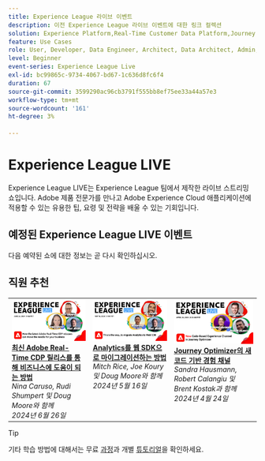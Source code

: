 ```yaml
---
title: Experience League 라이브 이벤트
description: 이전 Experience League 라이브 이벤트에 대한 링크 컬렉션
solution: Experience Platform,Real-Time Customer Data Platform,Journey Optimizer,Experience Manager,Target,Audience Manager,Analytics
feature: Use Cases
role: User, Developer, Data Engineer, Architect, Data Architect, Admin, Leader
level: Beginner
event-series: Experience League Live
exl-id: bc99865c-9734-4067-bd67-1c636d8fc6f4
duration: 67
source-git-commit: 3599290ac96cb3791f555bb8ef75ee33a44a57e3
workflow-type: tm+mt
source-wordcount: '161'
ht-degree: 3%

---
```


# Experience League LIVE

Experience League LIVE는 Experience League 팀에서 제작한 라이브 스트리밍 쇼입니다.  Adobe 제품 전문가를 만나고 Adobe Experience Cloud 애플리케이션에 적용할 수 있는 유용한 팁, 요령 및 전략을 배울 수 있는 기회입니다.

<div id="upcoming-events">

## 예정된 Experience League LIVE 이벤트

<div>다음 예약된 쇼에 대한 정보는 곧 다시 확인하십시오.</div>
<tr>

<div id="recs-overview-body-1"></div>
<div id="recs-overview-body-2"></div>
<div id="recs-overview-body-3"></div>
<div id="recs-overview-body-4"></div>
<div id="recs-overview-body-5"></div>
<div id="recs-overview-body-6"></div>

<div id="past-events">


</div>

## 직원 추천

<table style="max-width: 1214px;">

<tr>
  <td style="vertical-align: top;"><a href="episodes/exl-live-episode-06-26-24.md">
      <img alt="Experience League LIVE 4월 21일" src="episodes/assets/WebBanner-June26-2024.jpg">
    </a>
    <div>
      <a href="episodes/exl-live-episode-06-26-24.md">
        <strong>최신 Adobe Real-Time CDP 릴리스를 통해 비즈니스에 도움이 되는 방법</strong>
      </a>
      <br/><em>Nina Caruso, Rudi Shumpert 및 Doug Moore와 함께</em>
      <br/><em>2024년 6월 26일</em>
    </div>
  </td>

<td style="vertical-align: top;">
    <a href="episodes/exl-live-episode-05-16-24.md">
      <img alt="Experience League LIVE ep8" src="episodes/assets/WebBanner-May16-2024.jpg">
    </a>
    <div>
      <a href="episodes/exl-live-episode-05-16-24.md"><strong>Analytics를 웹 SDK으로 마이그레이션하는 방법</strong></a>
      <br/><em>Mitch Rice, Joe Koury 및 Doug Moore와 함께</em>
      <br/><em>2024년 5월 16일</em>
    </div>
  </td>

<td style="vertical-align: top;">
    <a href="episodes/exl-live-episode-05-26-22.md">
      <img alt="Experience League 라이브 5월 26일" src="episodes/assets/WebBanner-Apr24-2024.jpg">
    </a>
    <div>
      <a href="episodes/exl-live-episode-04-24-24.md">
        <strong>Journey Optimizer의 새 코드 기반 경험 채널</strong>
      </a>
      <br/><em>Sandra Hausmann, Robert Calangiu 및 Brent Kostak과 함께</em>
      <br/><em>2024년 4월 24일</em>
    </div>
  </td>
  </tr>

</table>


>[!TIP]
>
>기타 학습 방법에 대해서는 무료 [과정](https://experienceleague.adobe.com/#dashboard/learning)과 개별 [튜토리얼](https://experienceleague.adobe.com/docs/home-tutorials.html?lang=ko-KR)을 확인하세요.

